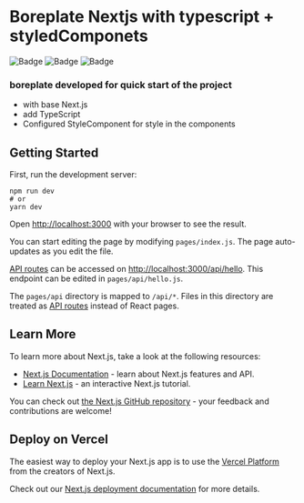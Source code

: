 
# Boreplate Nextjs with typescript + styledComponets
![Badge](https://img.shields.io/badge/make_with_Nextjs-%23000000?style=for-the-badge&logo=Next.js)
![Badge](https://img.shields.io/badge/make_with_Typescript-%23000000?style=for-the-badge&logo=TypeScript)
![Badge](https://img.shields.io/badge/make_with_Styled_Components-%23000000?style=for-the-badge&logo=styled-components)

### boreplate developed for quick start of the project
* with base Next.js
* add TypeScript
* Configured StyleComponent for style in the components

## Getting Started

First, run the development server:

```
npm run dev
# or
yarn dev
```

Open [http://localhost:3000](http://localhost:3000) with your browser to see the result.

You can start editing the page by modifying `pages/index.js`. The page auto-updates as you edit the file.

[API routes](https://nextjs.org/docs/api-routes/introduction) can be accessed on [http://localhost:3000/api/hello](http://localhost:3000/api/hello). This endpoint can be edited in `pages/api/hello.js`.

The `pages/api` directory is mapped to `/api/*`. Files in this directory are treated as [API routes](https://nextjs.org/docs/api-routes/introduction) instead of React pages.

## Learn More

To learn more about Next.js, take a look at the following resources:

- [Next.js Documentation](https://nextjs.org/docs) - learn about Next.js features and API.
- [Learn Next.js](https://nextjs.org/learn) - an interactive Next.js tutorial.

You can check out [the Next.js GitHub repository](https://github.com/vercel/next.js/) - your feedback and contributions are welcome!

## Deploy on Vercel

The easiest way to deploy your Next.js app is to use the [Vercel Platform](https://vercel.com/new?utm_medium=default-template&filter=next.js&utm_source=create-next-app&utm_campaign=create-next-app-readme) from the creators of Next.js.

Check out our [Next.js deployment documentation](https://nextjs.org/docs/deployment) for more details.
